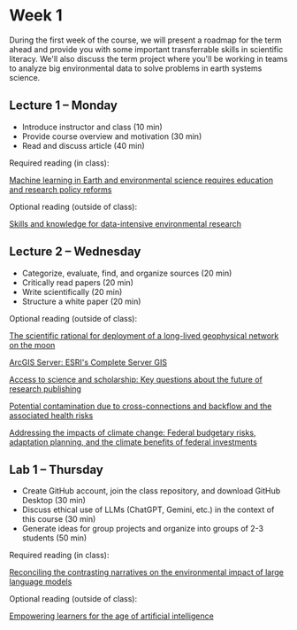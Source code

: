 # Week 1
During the first week of the course, we will present a roadmap for the term ahead and provide you with some important transferrable skills in scientific literacy. We'll also discuss the term project where you'll be working in teams to analyze big environmental data to solve problems in earth systems science.

## Lecture 1 – Monday
- Introduce instructor and class (10 min)
- Provide course overview and motivation (30 min)
- Read and discuss article (40 min)

Required reading (in class):

[Machine learning in Earth and environmental science requires education and research policy reforms](https://github.com/Analytical-Workflows-for-Earth-Science/Sp2025/blob/main/Readings/Fleming%20et%20al.%20-%202021%20-%20Machine%20learning%20in%20Earth%20and%20environmental%20scienc.pdf)

Optional reading (outside of class):

[Skills and knowledge for data-intensive environmental research](https://github.com/Analytical-Workflows-for-Earth-Science/Sp2025/blob/main/Readings/Hampton%20et%20al.%20-%202017%20-%20Skills%20and%20Knowledge%20for%20Data-Intensive%20Environmen.pdf)

## Lecture 2 – Wednesday
- Categorize, evaluate, find, and organize sources (20 min)
- Critically read papers (20 min)
- Write scientifically (20 min)
- Structure a white paper (20 min)

Optional reading  (outside of class):

[The scientific rational for deployment of a long-lived geophysical network on the moon](https://github.com/Analytical-Workflows-for-Earth-Science/Sp2025/blob/main/Readings/White%20Paper%20Example%20-%20NASA.pdf)

[ArcGIS Server: ESRI's Complete Server GIS](https://github.com/Analytical-Workflows-for-Earth-Science/Sp2025/blob/main/Readings/White%20Paper%20Example%20-%20ESRI.pdf)

[Access to science and scholarship: Key questions about the future of research publishing](https://github.com/Analytical-Workflows-for-Earth-Science/Sp2025/blob/main/Readings/White%20Paper%20Example%20-%20MIT.pdf)

[Potential contamination due to cross-connections and backflow and the associated health risks](https://github.com/Analytical-Workflows-for-Earth-Science/Sp2025/blob/main/Readings/White%20Paper%20Example%20-%20EPA.pdf)

[Addressing the impacts of climate change: Federal budgetary risks, adaptation planning, and the climate benefits of federal investments](https://github.com/Analytical-Workflows-for-Earth-Science/Sp2025/blob/main/Readings/White%20Paper%20Example%20-%20OMB.pdf)

## Lab 1 – Thursday
- Create GitHub account, join the class repository, and download GitHub Desktop  (30 min)
- Discuss ethical use of LLMs (ChatGPT, Gemini, etc.) in the context of this course (30 min)
- Generate ideas for group projects and organize into groups of 2-3 students (50 min)

Required reading (in class):

[Reconciling the contrasting narratives on the environmental impact of large language models](link)

Optional reading (outside of class):

[Empowering learners for the age of artificial intelligence](https://github.com/Analytical-Workflows-for-Earth-Science/Sp2025/blob/main/Readings/Ga%C5%A1evi%C4%87%20et%20al.%20-%202023%20-%20Empowering%20learners%20for%20the%20age%20of%20artificial%20inte.pdf)
